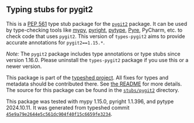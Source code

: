 ## Typing stubs for pygit2

This is a [PEP 561](https://peps.python.org/pep-0561/)
type stub package for the [`pygit2`](https://github.com/libgit2/pygit2) package.
It can be used by type-checking tools like
[mypy](https://github.com/python/mypy/),
[pyright](https://github.com/microsoft/pyright),
[pytype](https://github.com/google/pytype/),
[Pyre](https://pyre-check.org/),
PyCharm, etc. to check code that uses `pygit2`. This version of
`types-pygit2` aims to provide accurate annotations for
`pygit2==1.15.*`.

*Note:* The `pygit2` package includes type annotations or type stubs
since version 1.16.0. Please uninstall the `types-pygit2`
package if you use this or a newer version.


This package is part of the [typeshed project](https://github.com/python/typeshed).
All fixes for types and metadata should be contributed there.
See [the README](https://github.com/python/typeshed/blob/main/README.md)
for more details. The source for this package can be found in the
[`stubs/pygit2`](https://github.com/python/typeshed/tree/main/stubs/pygit2)
directory.

This package was tested with
mypy 1.15.0,
pyright 1.1.396,
and pytype 2024.10.11.
It was generated from typeshed commit
[`45e9a79e2644e5c561dc904f40f15c6659fe3234`](https://github.com/python/typeshed/commit/45e9a79e2644e5c561dc904f40f15c6659fe3234).